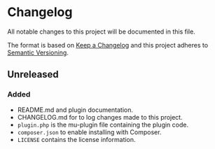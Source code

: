 # Changelog
All notable changes to this project will be documented in this file.

The format is based on [Keep a Changelog](http://keepachangelog.com/en/1.0.0/)
and this project adheres to [Semantic Versioning](http://semver.org/spec/v2.0.0.html).

## Unreleased

### Added

- README.md and plugin documentation.
- CHANGELOG.md for to log changes made to this project.
- `plugin.php` is the mu-plugin file containing the plugin code.
- `composer.json` to enable installing with Composer.
- `LICENSE` contains the license information. 
